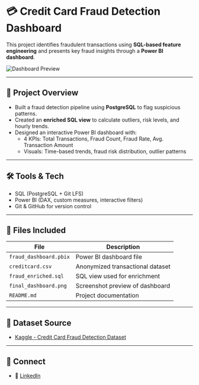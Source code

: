 # 💳 Credit Card Fraud Detection Dashboard

This project identifies fraudulent transactions using **SQL-based feature engineering** and presents key fraud insights through a **Power BI dashboard**.

![Dashboard Preview](final_dashboard.png)

---

## 🚀 Project Overview

- Built a fraud detection pipeline using **PostgreSQL** to flag suspicious patterns.
- Created an **enriched SQL view** to calculate outliers, risk levels, and hourly trends.
- Designed an interactive Power BI dashboard with:
  - 4 KPIs: Total Transactions, Fraud Count, Fraud Rate, Avg. Transaction Amount
  - Visuals: Time-based trends, fraud risk distribution, outlier patterns

---

## 🛠 Tools & Tech

- SQL (PostgreSQL + Git LFS)
- Power BI (DAX, custom measures, interactive filters)
- Git & GitHub for version control

---

## 📂 Files Included

| File | Description |
|------|-------------|
| `fraud_dashboard.pbix` | Power BI dashboard file |
| `creditcard.csv` | Anonymized transactional dataset |
| `fraud_enriched.sql` | SQL view used for enrichment |
| `final_dashboard.png` | Screenshot preview of dashboard |
| `README.md` | Project documentation |

---

## 📌 Dataset Source

- [Kaggle - Credit Card Fraud Detection Dataset](https://www.kaggle.com/datasets/mlg-ulb/creditcardfraud)

---

## 🔗 Connect

- 💼 [LinkedIn](https://www.linkedin.com/in/malaypatel12/)
